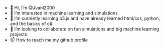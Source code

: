 - 👋 Hi, I’m @Jvanl2000
- 👀 I’m interested in machine learning and simulations
- 🌱 I’m currently learning p5.js and have already learned html/css, python, and the basics of c#
- 💞️ I’m looking to collaborate on fun simulations and big machine learning projects
- 📫 How to reach me my github profile

<!---
Jvanl2000/Jvanl2000 is a ✨ special ✨ repository because its `README.md` (this file) appears on your GitHub profile.
You can click the Preview link to take a look at your changes.
--->
